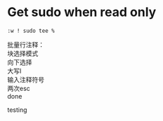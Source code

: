 # Get sudo when read only
	:w ! sudo tee %
批量行注释：  
		<C-v>块选择模式  
		向下选择  
		大写I  
		输入注释符号  
		两次esc  
done  

testing
